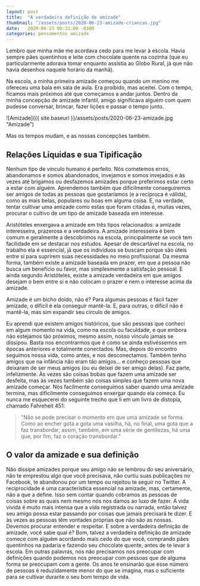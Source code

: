 ```yaml
---
layout: post
title:  "A verdadeira definição de amizade"
thumbnail: "/assets/posts/2020-06-23-amizade-criancas.jpg"
date:   2020-06-23 00:31:00 -0300
categories: pensamentos amizade
---
```


Lembro que minha mãe me acordava cedo para me levar à escola. Havia sempre pães quentinhos e leite com chocolate quente na cozinha (que eu particularmente adorava tomar enquanto assistia ao Globo Rural, já que não havia desenhos naquele horário da manhã).

Na escola, a minha primeira amizade começou quando um menino me ofereceu uma bala em sala de aula. Era proibido, mas aceitei. Com o tempo, ficamos mais próximos até que começamos a andar juntos. Dentro da minha concepção de amizade infantil, amigo significava alguém com quem pudesse conversar, brincar, fazer lições e passar o tempo junto.

![Amizade]({{ site.baseurl }}/assets/posts/2020-06-23-amizade.jpg "Amizade")

Mas os tempos mudam, e as nossas concepções também.

## Relações Líquidas e sua Tipificação

Nenhum tipo de vínculo humano é perfeito. Nós cometemos erros, abandonamos e somos abandonados, invejamos e somos invejados e às vezes até brigamos ou desfazemos amizades porque preferimos estar certo a estar com alguém. Aprendemos também que dificilmente conseguiremos ser amigos de todas as pessoas que gostaríamos (e a recíproca é válida), como as mais belas, populares ou boas em alguma coisa. E, na verdade, tentar cultivar uma amizade como estas que foram citadas é, muitas vezes, procurar o cultivo de um tipo de amizade baseada em interesse.

Aristóteles enxergava a amizade em três tipos relacionados: a amizade interesseira, prazerosa e a verdadeira. A amizade interesseira é bem comum e geralmente a descobrimos na escola, principalmente se você tem facilidade em se destacar nos estudos. Apesar de descartável na escola, no trabalho ela é essencial, já que os indivíduos se buscam porque são úteis entre si para suprirem suas necessidades no meio profissional. Da mesma forma, também existe a amizade baseada em prazer, em que a pessoa não busca um benefício ou favor, mas simplesmente a satisfação pessoal. E ainda segundo Aristóteles, existe a amizade verdadeira em que amigos desejam o bem entre si e não colocam o prazer e nem o interesse acima da amizade.

Amizade é um bicho doido, não é? Para algumas pessoas é fácil fazer amizade, o difícil é ela conseguir mantê-la. E, para outras, o difícil não é mantê-la, mas sim expandir seu círculo de amigos.

Eu aprendi que existem amigos históricos, que são pessoas que conheci em algum momento na vida, como na escola ou faculdade, e que embora não estejamos tão próximos, mesmo assim, nosso vínculo jamais se dissipou. Basta nos encontrarmos que é como se ainda estivéssemos em épocas anteriores e totalmente conectados. Mas, depois do encontro seguimos nossa vida, como antes, e nos desconectamos. Também tenho amigos que na infância não eram tão amigos... e conheço pessoas que deixaram de ser meus amigos (ou eu deixei de ser amigo delas). Faz parte, infelizmente. Às vezes são coisas bobas que fazem uma amizade ser desfeita, mas às vezes também são coisas simples que fazem uma nova amizade começar. Nós facilmente conseguimos saber quando uma amizade termina, mas dificilmente conseguimos enxergar quando ela começa. Eu nunca me esquecerei do seguinte trecho que li em um livro de distopia, chamado Fahreheit 451:

> "Não se pode precisar o momento em que uma amizade se forma. Como ao encher gota a gota uma vasilha, há, no final, uma gota que a faz transbordar, assim, também, em uma série de gentilezas, há uma que, por fim, faz o coração transbordar."

## O valor da amizade e sua definição

Não dissipe amizades porque seu amigo não se lembrou do seu aniversário, não te emprestou algo que você precisava, não curtiu suas publicações no Facebook, te abandonou por um tempo ou rejeitou te seguir no Twitter. A reciprocidade é uma característica essencial na amizade, mas, certamente, não a que a define. Isso sem contar quando cobramos as pessoas de coisas sobre as quais nem mesmo nós nos damos ao luxo de fazer. A vida vivida é muito mais intensa que a vida registrada ou narrada, então talvez seu amigo possa estar passando por coisas que jamais precisará te dizer. E às vezes as pessoas têm vontades próprias que não são as nossas. Devemos procurar entender e respeitar. E sobre a verdadeira definição de amizade, você sabe qual é? Bom, talvez a verdadeira definição de amizade comece com alguém acordando mais cedo do que você, comprando pães quentinhos na padaria e fazendo seu chocolate quente, antes de te levar à escola. Em outras palavras, nós não precisamos nos preocupar com definições quando podemos nos preocupar com pessoas que de alguma forma se preocupam com a gente. Os anos te ensinarão que esse número de pessoas é reduzidamente menor do que se imagina, mas o suficiente para se cultivar durante o seu bom tempo de vida.
